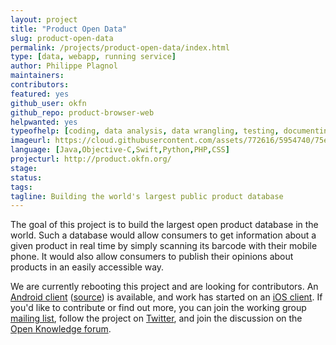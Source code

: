 ```yaml
---
layout: project
title: "Product Open Data"
slug: product-open-data
permalink: /projects/product-open-data/index.html
type: [data, webapp, running service]
author: Philippe Plagnol
maintainers:
contributors:
featured: yes
github_user: okfn
github_repo: product-browser-web
helpwanted: yes
typeofhelp: [coding, data analysis, data wrangling, testing, documenting, blogging, evangelism, project managing]
imageurl: https://cloud.githubusercontent.com/assets/772616/5954740/75e31fca-a7ac-11e4-9b01-3eb393a9856f.png
language: [Java,Objective-C,Swift,Python,PHP,CSS]
projecturl: http://product.okfn.org/
stage:
status:
tags:
tagline: Building the world's largest public product database
---
```


The goal of this project is to build the largest open product database
in the world.  Such a database would allow consumers to get
information about a given product in real time by simply scanning its
barcode with their mobile phone.  It would also allow consumers to
publish their opinions about products in an easily accessible way.

We are currently rebooting this project and are looking for
contributors.  An
[Android client](https://play.google.com/store/apps/details?id=org.okfn.pod)
([source](https://github.com/okfn/product-browser-android)) is
available, and work has started on an
[iOS client](https://github.com/okfn/product-browser-ios).  If you'd
like to contribute or find out more, you can join the working group
[mailing list](http://lists.okfn.org/mailman/listinfo/product), follow
the project on [Twitter](https://twitter.com/openproductdata), and
join the discussion on the
[Open Knowledge forum](http://discuss.okfn.org/category/open-knowledge-labs/open-product-data).

